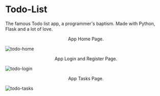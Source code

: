 # Todo-List
The famous Todo list app, a programmer's baptism. Made with Python, Flask and a lot of love.

<p style="text-align:center;">App Home Page.</p>

![todo-home](https://i.postimg.cc/8PVC2V16/to-do-list1.png)
<br>

<p style="text-align:center;">App Login and Register Page.</p>

![todo-login](https://i.postimg.cc/g2gkLX3V/to-do-list2.png)
<br>

<p style="text-align:center;">App Tasks Page.</p
  
![todo-tasks](https://i.postimg.cc/0ykyNdK5/to-do-list3.png)
<br>
